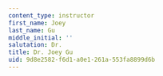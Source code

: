 ```yaml
---
content_type: instructor
first_name: Joey
last_name: Gu
middle_initial: ''
salutation: Dr.
title: Dr. Joey Gu
uid: 9d8e2582-f6d1-a0e1-261a-553fa8899d6b
---
```

